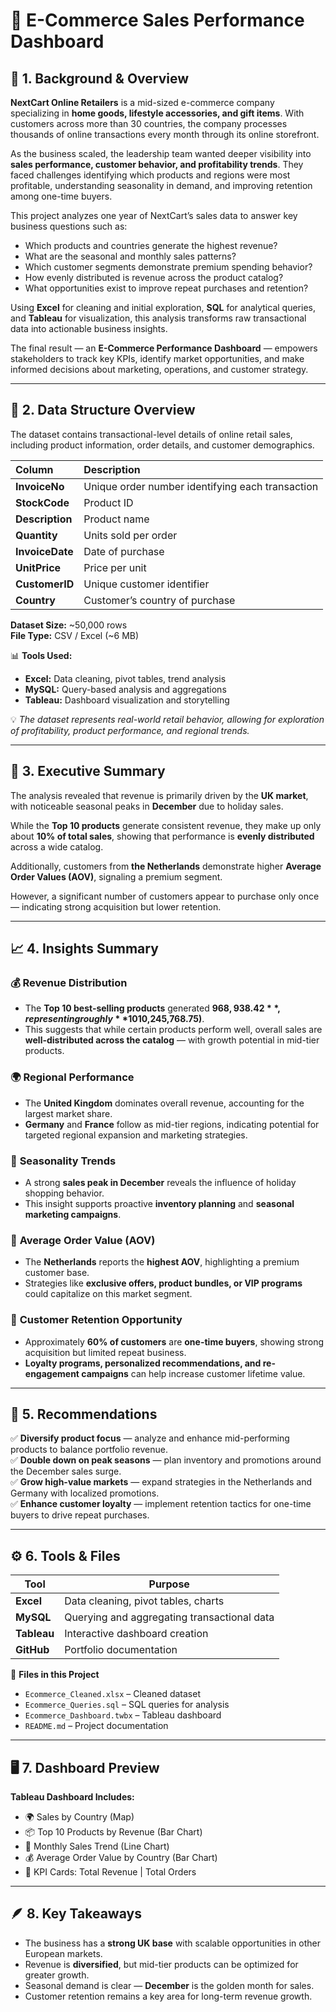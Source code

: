 # 🛒 E-Commerce Sales Performance Dashboard  

## 📘 1. Background & Overview  

**NextCart Online Retailers** is a mid-sized e-commerce company specializing in **home goods, lifestyle accessories, and gift items**. With customers across more than 30 countries, the company processes thousands of online transactions every month through its online storefront.  

As the business scaled, the leadership team wanted deeper visibility into **sales performance, customer behavior, and profitability trends**. They faced challenges identifying which products and regions were most profitable, understanding seasonality in demand, and improving retention among one-time buyers.  

This project analyzes one year of NextCart’s sales data to answer key business questions such as:  
- Which products and countries generate the highest revenue?  
- What are the seasonal and monthly sales patterns?  
- Which customer segments demonstrate premium spending behavior?  
- How evenly distributed is revenue across the product catalog?  
- What opportunities exist to improve repeat purchases and retention?  

Using **Excel** for cleaning and initial exploration, **SQL** for analytical queries, and **Tableau** for visualization, this analysis transforms raw transactional data into actionable business insights.  

The final result — an **E-Commerce Performance Dashboard** — empowers stakeholders to track key KPIs, identify market opportunities, and make informed decisions about marketing, operations, and customer strategy.  

---

## 🧩 2. Data Structure Overview  

The dataset contains transactional-level details of online retail sales, including product information, order details, and customer demographics.  

| Column | Description |
|:--|:--|
| **InvoiceNo** | Unique order number identifying each transaction |
| **StockCode** | Product ID |
| **Description** | Product name |
| **Quantity** | Units sold per order |
| **InvoiceDate** | Date of purchase |
| **UnitPrice** | Price per unit |
| **CustomerID** | Unique customer identifier |
| **Country** | Customer’s country of purchase |

**Dataset Size:** ~50,000 rows  
**File Type:** CSV / Excel (~6 MB)  

📊 **Tools Used:**  
- **Excel:** Data cleaning, pivot tables, trend analysis  
- **MySQL:** Query-based analysis and aggregations  
- **Tableau:** Dashboard visualization and storytelling  

💡 *The dataset represents real-world retail behavior, allowing for exploration of profitability, product performance, and regional trends.*  

---

## 🧠 3. Executive Summary  

The analysis revealed that revenue is primarily driven by the **UK market**, with noticeable seasonal peaks in **December** due to holiday sales.  

While the **Top 10 products** generate consistent revenue, they make up only about **10% of total sales**, showing that performance is **evenly distributed** across a wide catalog.  

Additionally, customers from **the Netherlands** demonstrate higher **Average Order Values (AOV)**, signaling a premium segment.  

However, a significant number of customers appear to purchase only once — indicating strong acquisition but lower retention.  

---

## 📈 4. Insights Summary  

### 💰 **Revenue Distribution**
- The **Top 10 best-selling products** generated **$968,938.42**, representing roughly **10% of the total revenue ($10,245,768.75)**.  
- This suggests that while certain products perform well, overall sales are **well-distributed across the catalog** — with growth potential in mid-tier products.

### 🌍 **Regional Performance**
- The **United Kingdom** dominates overall revenue, accounting for the largest market share.  
- **Germany** and **France** follow as mid-tier regions, indicating potential for targeted regional expansion and marketing strategies.

### 📆 **Seasonality Trends**
- A strong **sales peak in December** reveals the influence of holiday shopping behavior.  
- This insight supports proactive **inventory planning** and **seasonal marketing campaigns**.

### 💎 **Average Order Value (AOV)**
- The **Netherlands** reports the **highest AOV**, highlighting a premium customer base.  
- Strategies like **exclusive offers, product bundles, or VIP programs** could capitalize on this market segment.

### 🔁 **Customer Retention Opportunity**
- Approximately **60% of customers** are **one-time buyers**, showing strong acquisition but limited repeat business.  
- **Loyalty programs, personalized recommendations, and re-engagement campaigns** can help increase customer lifetime value.

---

## 🧭 5. Recommendations  

✅ **Diversify product focus** — analyze and enhance mid-performing products to balance portfolio revenue.  
✅ **Double down on peak seasons** — plan inventory and promotions around the December sales surge.  
✅ **Grow high-value markets** — expand strategies in the Netherlands and Germany with localized promotions.  
✅ **Enhance customer loyalty** — implement retention tactics for one-time buyers to drive repeat purchases.  

---

## ⚙️ 6. Tools & Files  

| Tool | Purpose |
|------|----------|
| **Excel** | Data cleaning, pivot tables, charts |
| **MySQL** | Querying and aggregating transactional data |
| **Tableau** | Interactive dashboard creation |
| **GitHub** | Portfolio documentation |

📂 **Files in this Project**  
- `Ecommerce_Cleaned.xlsx` – Cleaned dataset  
- `Ecommerce_Queries.sql` – SQL queries for analysis  
- `Ecommerce_Dashboard.twbx` – Tableau dashboard  
- `README.md` – Project documentation  

---

## 🖥️ 7. Dashboard Preview  

**Tableau Dashboard Includes:**  
- 🌍 Sales by Country (Map)  
- 📦 Top 10 Products by Revenue (Bar Chart)  
- 📆 Monthly Sales Trend (Line Chart)  
- 💰 Average Order Value by Country (Bar Chart)  
- 👥 KPI Cards: Total Revenue | Total Orders 


---

## 🪶 8. Key Takeaways  

- The business has a **strong UK base** with scalable opportunities in other European markets.  
- Revenue is **diversified**, but mid-tier products can be optimized for greater growth.  
- Seasonal demand is clear — **December** is the golden month for sales.  
- Customer retention remains a key area for long-term revenue growth.  
